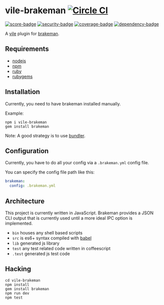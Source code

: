 # vile-brakeman [![Circle CI](https://circleci.com/gh/brentlintner/vile-brakeman.svg?style=svg&circle-token=5680dde9902c1f68684173ee1e9ead2fd4b43df2)](https://circleci.com/gh/brentlintner/vile-brakeman)

[![score-badge](https://vile.io/brentlintner/vile-brakeman/badges/score?token=_RTzjhVJf4M2y1JNxgu-)](https://vile.io/brentlintner/vile-brakeman) [![security-badge](https://vile.io/brentlintner/vile-brakeman/badges/security?token=_RTzjhVJf4M2y1JNxgu-)](https://vile.io/brentlintner/vile-brakeman) [![coverage-badge](https://vile.io/brentlintner/vile-brakeman/badges/coverage?token=_RTzjhVJf4M2y1JNxgu-)](https://vile.io/brentlintner/vile-brakeman) [![dependency-badge](https://vile.io/brentlintner/vile-brakeman/badges/dependency?token=_RTzjhVJf4M2y1JNxgu-)](https://vile.io/brentlintner/vile-brakeman)

A [vile](http://vile.io) plugin for [brakeman](http://github.com/presidentbeef/brakeman).

## Requirements

- [nodejs](http://nodejs.org)
- [npm](http://npmjs.org)
- [ruby](http://nodejs.org)
- [rubygems](http://rubygems.org)

## Installation

Currently, you need to have brakeman installed manually.

Example:

    npm i vile-brakeman
    gem install brakeman

Note: A good strategy is to use [bundler](http://bundler.io).

## Configuration

Currently, you have to do all your config via a `.brakeman.yml` config file.

You can specify the config file path like this:

```yml
brakeman:
  config: .brakeman.yml
```

## Architecture

This project is currently written in JavaScript. Brakeman provides
a JSON CLI output that is currently used until a more ideal
IPC option is implemented.

- `bin` houses any shell based scripts
- `src` is es6+ syntax compiled with [babel](https://babeljs.io)
- `lib` generated js library
- `test` any test related code written in coffeescript
- `.test` generated js test code

## Hacking

    cd vile-brakeman
    npm install
    gem install brakeman
    npm run dev
    npm test

